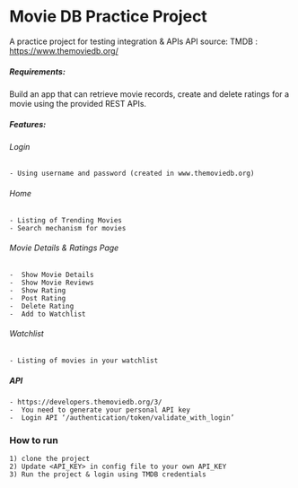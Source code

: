 # Movie DB Practice Project

A practice project for testing integration & APIs
API source: TMDB : https://www.themoviedb.org/

##### Requirements:

Build an app that can retrieve movie records, create and delete ratings for a movie using the provided REST APIs.

##### Features:

###### Login

    - Using username and password (created in www.themoviedb.org)

###### Home

    - Listing of Trending Movies
    - Search mechanism for movies

###### Movie Details & Ratings Page

    -  Show Movie Details
    -  Show Movie Reviews
    -  Show Rating
    -  Post Rating
    -  Delete Rating
    -  Add to Watchlist

###### Watchlist

    - Listing of movies in your watchlist

##### API

    - https://developers.themoviedb.org/3/
    -  You need to generate your personal API key
    -  Login API ‘/authentication/token/validate_with_login’

### How to run

    1) clone the project
    2) Update <API_KEY> in config file to your own API_KEY
    3) Run the project & login using TMDB credentials
